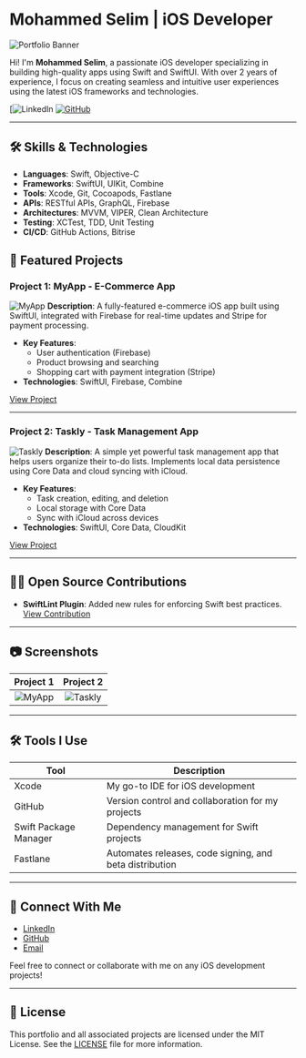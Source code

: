 # Mohammed Selim | iOS Developer

![Portfolio Banner](./images/banner.png) <!-- Replace with your banner image path -->

Hi! I'm **Mohammed Selim**, a passionate iOS developer specializing in building high-quality apps using Swift and SwiftUI. With over 2 years of experience, I focus on creating seamless and intuitive user experiences using the latest iOS frameworks and technologies.

[![LinkedIn](https://www.linkedin.com/in/mohammed-selim-67bbb9243/) <!-- Replace with your LinkedIn URL -->
[![GitHub](https://img.shields.io/badge/GitHub-Follow-black?style=for-the-badge&logo=github)](https://github.com/your-username) <!-- Replace with your GitHub URL -->


---

## 🛠 Skills & Technologies

- **Languages**: Swift, Objective-C
- **Frameworks**: SwiftUI, UIKit, Combine
- **Tools**: Xcode, Git, Cocoapods, Fastlane
- **APIs**: RESTful APIs, GraphQL, Firebase
- **Architectures**: MVVM, VIPER, Clean Architecture
- **Testing**: XCTest, TDD, Unit Testing
- **CI/CD**: GitHub Actions, Bitrise

## 📱 Featured Projects

### Project 1: MyApp - E-Commerce App

![MyApp](./images/myapp.png) <!-- Replace with your project image -->
**Description**: A fully-featured e-commerce iOS app built using SwiftUI, integrated with Firebase for real-time updates and Stripe for payment processing.
- **Key Features**:
  - User authentication (Firebase)
  - Product browsing and searching
  - Shopping cart with payment integration (Stripe)
- **Technologies**: SwiftUI, Firebase, Combine

[View Project](https://github.com/your-username/myapp) <!-- Replace with your project link -->

---

### Project 2: Taskly - Task Management App

![Taskly](./images/taskly.png) <!-- Replace with your project image -->
**Description**: A simple yet powerful task management app that helps users organize their to-do lists. Implements local data persistence using Core Data and cloud syncing with iCloud.
- **Key Features**:
  - Task creation, editing, and deletion
  - Local storage with Core Data
  - Sync with iCloud across devices
- **Technologies**: SwiftUI, Core Data, CloudKit

[View Project](https://github.com/your-username/taskly) <!-- Replace with your project link -->

---

## 👨‍💻 Open Source Contributions

- **SwiftLint Plugin**: Added new rules for enforcing Swift best practices.
  [View Contribution](https://github.com/realm/SwiftLint/pull/123) <!-- Example link, replace with real URL -->

---

## 📷 Screenshots

| Project 1 | Project 2 | 
|:---------:|:---------:|
| ![MyApp](./images/myapp-screenshot.png) | ![Taskly](./images/taskly-screenshot.png) |

---

## 🛠 Tools I Use

| **Tool**       | **Description**                                       |
|----------------|-------------------------------------------------------|
| Xcode          | My go-to IDE for iOS development                      |
| GitHub         | Version control and collaboration for my projects     |
| Swift Package Manager | Dependency management for Swift projects       |
| Fastlane       | Automates releases, code signing, and beta distribution |

---

## 🔗 Connect With Me

- [LinkedIn](https://www.linkedin.com/in/your-profile/) <!-- Replace with your LinkedIn URL -->
- [GitHub](https://github.com/your-username) <!-- Replace with your GitHub URL -->
- [Email](mailto:your.email@example.com) <!-- Replace with your email -->

Feel free to connect or collaborate with me on any iOS development projects!

---

## 📄 License

This portfolio and all associated projects are licensed under the MIT License. See the [LICENSE](./LICENSE) file for more information.
